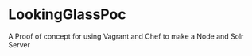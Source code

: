 LookingGlassPoc
===============

A Proof of concept for using Vagrant and Chef to make a Node and Solr Server
